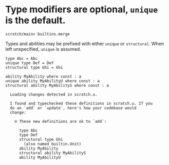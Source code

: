 # Type modifiers are optional, `unique` is the default.

``` ucm :hide
scratch/main> builtins.merge

```

Types and abilities may be prefixed with either `unique` or `structural`. When left unspecified, `unique` is assumed.

``` unison
type Abc = Abc
unique type Def = Def
structural type Ghi = Ghi

ability MyAbility where const : a
unique ability MyAbilityU where const : a
structural ability MyAbilityS where const : a
```

``` ucm :added-by-ucm
  Loading changes detected in scratch.u.

  I found and typechecked these definitions in scratch.u. If you
  do an `add` or `update`, here's how your codebase would
  change:
  
    ⍟ These new definitions are ok to `add`:
    
      type Abc
      type Def
      structural type Ghi
        (also named builtin.Unit)
      ability MyAbility
      structural ability MyAbilityS
      ability MyAbilityU

```
